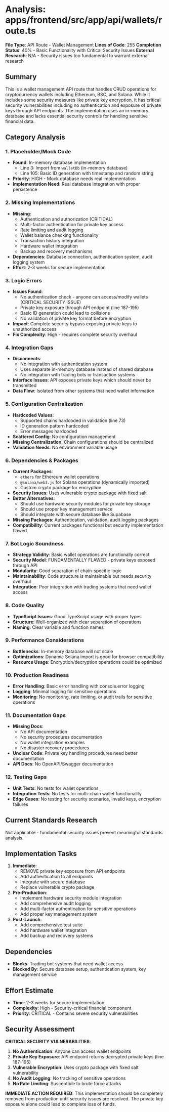 # Analysis: apps/frontend/src/app/api/wallets/route.ts

**File Type**: API Route - Wallet Management
**Lines of Code**: 255
**Completion Status**: 40% - Basic Functionality with Critical Security Issues
**External Research**: N/A - Security issues too fundamental to warrant external research

## Summary
This is a wallet management API route that handles CRUD operations for cryptocurrency wallets including Ethereum, BSC, and Solana. While it includes some security measures like private key encryption, it has critical security vulnerabilities including no authentication and exposure of private keys through API endpoints. The implementation uses an in-memory database and lacks essential security controls for handling sensitive financial data.

## Category Analysis

### 1. Placeholder/Mock Code
- **Found**: In-memory database implementation
  - Line 3: Import from `walletDb` (in-memory database)
  - Line 105: Basic ID generation with timestamp and random string
- **Priority**: HIGH - Mock database needs real implementation
- **Implementation Need**: Real database integration with proper persistence

### 2. Missing Implementations
- **Missing**: 
  - Authentication and authorization (CRITICAL)
  - Multi-factor authentication for private key access
  - Rate limiting and audit logging
  - Wallet balance checking functionality
  - Transaction history integration
  - Hardware wallet integration
  - Backup and recovery mechanisms
- **Dependencies**: Database connection, authentication system, audit logging system
- **Effort**: 2-3 weeks for secure implementation

### 3. Logic Errors
- **Issues Found**:
  - No authentication check - anyone can access/modify wallets (CRITICAL SECURITY ISSUE)
  - Private key exposure through API endpoint (line 187-195)
  - Basic ID generation could lead to collisions
  - No validation of private key format before encryption
- **Impact**: Complete security bypass exposing private keys to unauthorized access
- **Fix Complexity**: High - requires complete security overhaul

### 4. Integration Gaps
- **Disconnects**: 
  - No integration with authentication system
  - Uses separate in-memory database instead of shared database
  - No integration with trading bots or transaction systems
- **Interface Issues**: API exposes private keys which should never be transmitted
- **Data Flow**: Isolated from other systems that need wallet information

### 5. Configuration Centralization
- **Hardcoded Values**: 
  - Supported chains hardcoded in validation (line 73)
  - ID generation pattern hardcoded
  - Error messages hardcoded
- **Scattered Config**: No configuration management
- **Missing Centralization**: Chain configurations should be centralized
- **Validation Needs**: No environment variable usage

### 6. Dependencies & Packages
- **Current Packages**: 
  - `ethers` for Ethereum wallet operations
  - `@solana/web3.js` for Solana operations (dynamically imported)
  - Custom crypto package for encryption
- **Security Issues**: Uses vulnerable crypto package with fixed salt
- **Better Alternatives**: 
  - Should use hardware security modules for private key storage
  - Should use proper key management service
  - Should integrate with secure database like Supabase
- **Missing Packages**: Authentication, validation, audit logging packages
- **Compatibility**: Current packages functional but security implementation flawed

### 7. Bot Logic Soundness
- **Strategy Validity**: Basic wallet operations are functionally correct
- **Security Model**: FUNDAMENTALLY FLAWED - private keys exposed through API
- **Modularity**: Good separation of chain-specific logic
- **Maintainability**: Code structure is maintainable but needs security overhaul
- **Integration**: Poor integration with trading systems that need wallet access

### 8. Code Quality
- **TypeScript Issues**: Good TypeScript usage with proper types
- **Structure**: Well-organized with clear separation of operations
- **Naming**: Clear variable and function names

### 9. Performance Considerations
- **Bottlenecks**: In-memory database will not scale
- **Optimizations**: Dynamic Solana import is good for browser compatibility
- **Resource Usage**: Encryption/decryption operations could be optimized

### 10. Production Readiness
- **Error Handling**: Basic error handling with console.error logging
- **Logging**: Minimal logging for sensitive operations
- **Monitoring**: No monitoring, rate limiting, or audit trails for sensitive operations

### 11. Documentation Gaps
- **Missing Docs**: 
  - No API documentation
  - No security procedures documentation
  - No wallet integration examples
  - No disaster recovery procedures
- **Unclear Code**: Private key handling procedures need better documentation
- **API Docs**: No OpenAPI/Swagger documentation

### 12. Testing Gaps
- **Unit Tests**: No tests for wallet operations
- **Integration Tests**: No tests for multi-chain wallet functionality
- **Edge Cases**: No testing for security scenarios, invalid keys, encryption failures

## Current Standards Research
Not applicable - fundamental security issues prevent meaningful standards analysis.

## Implementation Tasks
1. **Immediate**: 
   - REMOVE private key exposure from API endpoints
   - Add authentication to all endpoints
   - Integrate with secure database
   - Replace vulnerable crypto package
2. **Pre-Production**: 
   - Implement hardware security module integration
   - Add comprehensive audit logging
   - Add multi-factor authentication for sensitive operations
   - Add proper key management system
3. **Post-Launch**: 
   - Add comprehensive test suite
   - Add hardware wallet integration
   - Add backup and recovery systems

## Dependencies
- **Blocks**: Trading bot systems that need wallet access
- **Blocked By**: Secure database setup, authentication system, key management service

## Effort Estimate
- **Time**: 2-3 weeks for secure implementation
- **Complexity**: High - Security-critical financial component
- **Priority**: CRITICAL - Contains severe security vulnerabilities

## Security Assessment
**CRITICAL SECURITY VULNERABILITIES**:

1. **No Authentication**: Anyone can access wallet endpoints
2. **Private Key Exposure**: API endpoint returns decrypted private keys (line 187-195)
3. **Vulnerable Encryption**: Uses crypto package with fixed salt vulnerability
4. **No Audit Logging**: No tracking of sensitive operations
5. **No Rate Limiting**: Susceptible to brute force attacks

**IMMEDIATE ACTION REQUIRED**: This implementation should be completely removed from production until security issues are resolved. The private key exposure alone could lead to complete loss of funds.